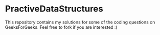 # PractiveDataStructures
This repository contains my solutions for some of the coding questions on GeeksForGeeks. 
Feel free to fork if you are interested :)
